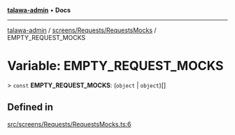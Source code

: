 [**talawa-admin**](../../../../README.md) • **Docs**

***

[talawa-admin](../../../../modules.md) / [screens/Requests/RequestsMocks](../README.md) / EMPTY\_REQUEST\_MOCKS

# Variable: EMPTY\_REQUEST\_MOCKS

\> `const` **EMPTY\_REQUEST\_MOCKS**: (`object` \| `object`)[]

## Defined in

[src/screens/Requests/RequestsMocks.ts:6](https://github.com/PalisadoesFoundation/talawa-admin/blob/7496bb3a4c3730e7e3caee73f8bf91c3031e4ae6/src/screens/Requests/RequestsMocks.ts#L6)
